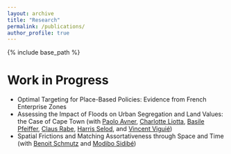```yaml
---
layout: archive
title: "Research"
permalink: /publications/
author_profile: true
---
```


{% include base_path %}

Work in Progress
================

* Optimal Targeting for Place-Based Policies: Evidence from French Enterprise Zones
* Assessing the Impact of Floods on Urban Segregation and Land Values: the Case of Cape Town (with [Paolo Avner](https://blogs.worldbank.org/team/paolo-avner), [Charlotte Liotta](https://www.centre-cired.fr/charlotte-liotta/), [Basile Pfeiffer](https://www.linkedin.com/in/basile-pfeiffer-3a630986?originalSubdomain=fr), [Claus Rabe](https://www.linkedin.com/in/claus-rabe-ba099119/?originalSubdomain=za), [Harris Selod](https://sites.google.com/site/hselod/), and [Vincent Viguié](https://www.vincentviguie.com/))
* Spatial Frictions and Matching Assortativeness through Space and Time (with [Benoit Schmutz](https://sites.google.com/site/benoitschmutz/) and [Modibo Sidibé](https://sites.google.com/site/modibsidibe/))